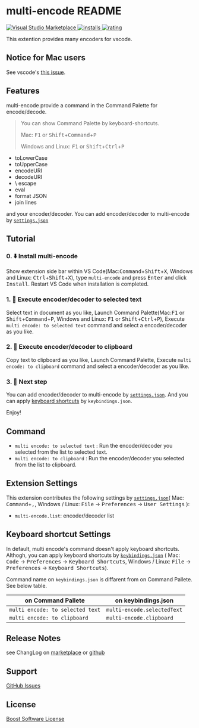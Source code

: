 # multi-encode README

[![Visual Studio Marketplace](https://vsmarketplacebadge.apphb.com/version/wraith13.multi-encode.svg) ![installs](https://vsmarketplacebadge.apphb.com/installs/wraith13.multi-encode.svg) ![rating](https://vsmarketplacebadge.apphb.com/rating/wraith13.multi-encode.svg)](https://marketplace.visualstudio.com/items?itemName=wraith13.multi-encode)

This extention provides many encoders for vscode.

## Notice for Mac users

See vscode's [this issue](https://github.com/Microsoft/vscode/issues/16261).

## Features

multi-encode provide a command in the Command Palette for encode/decode.

> You can show Command Palette by keyboard-shortcuts.
>
> Mac: <kbd>F1</kbd> or <kbd>Shift</kbd>+<kbd>Command</kbd>+<kbd>P</kbd>
>
> Windows and Linux: <kbd>F1</kbd> or <kbd>Shift</kbd>+<kbd>Ctrl</kbd>+<kbd>P</kbd>

- toLowerCase
- toUpperCase
- encodeURI
- decodeURI
- \ escape
- eval
- format JSON
- join lines

and your encoder/decoder. You can add encoder/decoder to multi-encode by [`settings.json`](#extension-settings)

## Tutorial

### 0. ⬇️ Install multi-encode

Show extension side bar within VS Code(Mac:<kbd>Command</kbd>+<kbd>Shift</kbd>+<kbd>X</kbd>, Windows and Linux: <kbd>Ctrl</kbd>+<kbd>Shift</kbd>+<kbd>X</kbd>), type `multi-encode` and press <kbd>Enter</kbd> and click <kbd>Install</kbd>. Restart VS Code when installation is completed.

### 1. 🚀 Execute encoder/decoder to selected text

Select text in document as you like, Launch Command Palette(Mac:<kbd>F1</kbd> or <kbd>Shift</kbd>+<kbd>Command</kbd>+<kbd>P</kbd>, Windows and Linux: <kbd>F1</kbd> or <kbd>Shift</kbd>+<kbd>Ctrl</kbd>+<kbd>P</kbd>), Execute `multi encode: to selected text` command and select a encoder/decoder as you like.

### 2. 🚀 Execute encoder/decoder to clipboard

Copy text to clipboard as you like, Launch Command Palette, Execute `multi encode: to clipboard` command and select a encoder/decoder as you like.

### 3. 🔧 Next step

You can add encoder/decoder to multi-encode by [`settings.json`](#extension-settings). And you can apply [keyboard shortcuts](#keyboard-shortcut-settings) by `keybindings.json`.

Enjoy!

## Command

- `multi encode: to selected text` : Run the encoder/decoder you selected from the list to selected text.
- `multi encode: to clipboard` : Run the encoder/decoder you selected from the list to clipboard.

## Extension Settings

This extension contributes the following settings by [`settings.json`](https://code.visualstudio.com/docs/customization/userandworkspace#_creating-user-and-workspace-settings)( Mac: <kbd>Command</kbd>+<kbd>,</kbd>, Windows / Linux: <kbd>File</kbd> -> <kbd>Preferences</kbd> -> <kbd>User Settings</kbd> ):

- `multi-encode.list`: encoder/decoder list

## Keyboard shortcut Settings

In default, multi encode's command doesn't apply keyboard shortcuts. Althogh,
you can apply keyboard shortcuts by [`keybindings.json`](https://code.visualstudio.com/docs/customization/keybindings#_customizing-shortcuts)
( Mac: <kbd>Code</kbd> -> <kbd>Preferences</kbd> -> <kbd>Keyboard Shortcuts</kbd>, Windows / Linux: <kbd>File</kbd> -> <kbd>Preferences</kbd> -> <kbd>Keyboard Shortcuts</kbd>).

Command name on `keybindings.json` is diffarent from on Command Pallete. See below table.

|on Command Pallete|on keybindings.json|
|-|-|
|`multi encode: to selected text`|`multi-encode.selectedText`|
|`multi encode: to clipboard`|`multi-encode.clipboard`|

## Release Notes

see ChangLog on [marketplace](https://marketplace.visualstudio.com/items/wraith13.multi-encode/changelog) or [github](https://github.com/wraith13/multi-encode/blob/master/CHANGELOG.md)


## Support

[GitHub Issues](https://github.com/wraith13/multi-encode/issues)

## License

[Boost Software License](https://github.com/wraith13/multi-encode/blob/master/LICENSE_1_0.txt)
